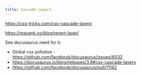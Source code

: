 ```yaml
---
title: Cascade Layers
---
```


https://css-tricks.com/css-cascade-layers

https://mayank.co/blog/revert-layer/

See docusaurus need for it:

- Global css pollution - https://github.com/facebook/docusaurus/issues/6032
- https://docusaurus.io/blog/releases/3.8#css-cascade-layers
- https://github.com/facebook/docusaurus/pull/11142
